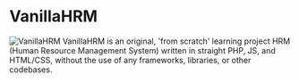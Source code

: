 # VanillaHRM
![VanillaHRM](http://joeflack.net/wp-content/uploads/2015/10/vanilla-flower.jpg)
VanillaHRM is an original, 'from scratch' learning project HRM (Human Resource Management System) written in straight PHP, JS, and HTML/CSS, without the use of any frameworks, libraries, or other codebases.
